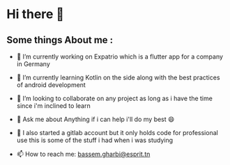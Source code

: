 # Hi there 👋

<!--
**gogetsu4024/gogetsu4024** is a ✨ _special_ ✨ repository because its `README.md` (this file) appears on your GitHub profile.

Here are some ideas to get you started:
-->
## Some things About me : 
- 🔭 I’m currently working on Expatrio which is a flutter app for a company in Germany 
- 🌱 I’m currently learning Kotlin on the side along with the best practices of android development
- 👯 I’m looking to collaborate on any project as long as i have the time since i'm inclined to learn

- 💬 Ask me about Anything if i can help i'll do my best 😄
- 💬 I also started a gitlab account but it only holds code for professional use this is some of the stuff i had when i was studying
- 📫 How to reach me: bassem.gharbi@esprit.tn


